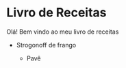 # Livro de Receitas

Olá! Bem vindo ao meu livro de receitas

- Strogonoff de frango
  
  - Pavê
  
  
